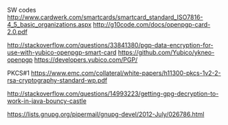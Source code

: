 SW codes http://www.cardwerk.com/smartcards/smartcard_standard_ISO7816-4_5_basic_organizations.aspx
http://g10code.com/docs/openpgp-card-2.0.pdf

http://stackoverflow.com/questions/33841380/pgp-data-encryption-for-use-with-yubico-openpgp-smart-card
https://github.com/Yubico/ykneo-openpgp
https://developers.yubico.com/PGP/


PKCS#1 https://www.emc.com/collateral/white-papers/h11300-pkcs-1v2-2-rsa-cryptography-standard-wp.pdf

http://stackoverflow.com/questions/14993223/getting-gpg-decryption-to-work-in-java-bouncy-castle

https://lists.gnupg.org/pipermail/gnupg-devel/2012-July/026786.html